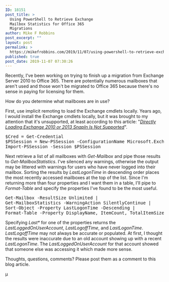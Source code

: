 ```yaml
---
ID: 18151
post_title: >
  Using PowerShell to Retrieve Exchange
  Mailbox Statistics for Office 365
  Migrations
author: Mike F Robbins
post_excerpt: ""
layout: post
permalink: >
  https://mikefrobbins.com/2019/11/07/using-powershell-to-retrieve-exchange-mailbox-statistics-for-office-365-migrations/
published: true
post_date: 2019-11-07 07:30:26
---
```

Recently, I've been working on trying to finish up a migration from Exchange Server 2010 to Office 365. There are potentially numerous mailboxes that aren't used and those won't be migrated to Office 365 because there's no sense in paying for licensing for them.

How do you determine what mailboxes are in use?

First, use implicit remoting to load the Exchange cmdlets locally. Years ago, I would install the Exchange cmdlets locally, but it was brought to my attention that it's unsupported, at least according to this article: "<em><a href="https://blogs.technet.microsoft.com/rmilne/2015/01/28/directly-loading-exchange-2010-or-2013-snapin-is-not-supported/" target="_blank" rel="noopener noreferrer">Directly Loading Exchange 2010 or 2013 SnapIn Is Not Supported</a></em>".
<pre class="lang:ps decode:true ">$Cred = Get-Credential
$PSSession = New-PSSession -ConfigurationName Microsoft.Exchange -ConnectionUri http://&lt;ExchangeServerFQDN&gt;/PowerShell/ -Authentication Kerberos -Credential $Cred
Import-PSSession -Session $PSSession</pre>
Next retrieve a list of all mailboxes with <em>Get-Mailbox</em> and pipe those results to <em>Get-MailboxStatistics</em>. I've silenced any warnings, otherwise the output may be littered with warnings for users who have never logged into their mailbox. Sorting the results by <em>LastLogonTime</em> in descending order places the most recently accessed mailboxes at the top of the list. Since I'm returning more than four properties and I want them in a table, I'll pipe to <em>Format-Table</em> and specify the properties I've found to be the most useful.
<pre class="lang:ps decode:true">Get-Mailbox -ResultSize Unlimited |
Get-MailboxStatistics -WarningAction SilentlyContinue |
Sort-Object -Property LastLogonTime -Descending |
Format-Table -Property DisplayName, ItemCount, TotalItemSize, Last*</pre>
Specifying <em>Last*</em> for one of the properties returns the <em>LastLoggedOnUserAccount</em>, <em>LastLogoffTime</em>, and <em>LastLogonTime</em>. <em>LastLogoffTime</em> may not always be accurate or populated. At first, I thought the results were inaccurate due to an old account showing up with a recent <em>LastLogonTime</em>. The <em>LastLoggedOnUserAccount</em> for that account showed that someone else was accessing it which made more sense.

Thoughts, questions, comments? Please post them as a comment to this blog article.

µ